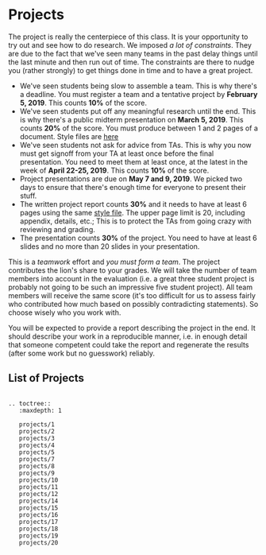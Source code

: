 # Projects

The project is really the centerpiece of this class. It is your opportunity to try out and see how to do research. We imposed *a lot of constraints*. They are due to the fact that we've seen many teams in the past delay things until the last minute and then run out of time. The constraints are there to nudge you (rather strongly) to get things done in time and to have a great project.

* We've seen students being slow to assemble a team. This is why
  there's a deadline. You must register a team and a tentative project
  by **February 5, 2019**. This counts **10%** of the score.
* We've seen students put off any meaningful research until the
  end. This is why there's a public midterm presentation on **March 5,
  2019**. This counts **20%** of the score. You must produce between 1
  and 2 pages of a document. Style files are [here](media/latex.zip)
* We've seen students not ask for advice from TAs. This is why you now
  must get signoff from your TA at least once before the final
  presentation. You need to meet them at least once, at the latest in
  the week of **April 22-25, 2019**. This counts **10%** of the score.
* Project presentations are due on **May 7 and 9, 2019**. We picked
  two days to ensure that there's enough time for everyone to present
  their stuff.
* The written project report counts **30%** and it needs to have at
  least 6 pages using the same [style file](media/latex.zip). The
  upper page limit is 20, including appendix, details, etc.; This is
  to protect the TAs from going crazy with reviewing and grading.
* The presentation counts **30%** of the project. You need to have at
  least 6 slides and no more than 20 slides in your presentation.

This is a *teamwork* effort and *you must form a team*. The project
contributes the lion's share to your grades. We will take the number
of team members into account in the evaluation (i.e. a great three
student project is probably not going to be such an impressive five
student project). All team members will receive the same score (it's
too difficult for us to assess fairly who contributed how much based
on possibly contradicting statements). So choose wisely who you work
with.

You will be expected to provide a report describing the project in the
end. It should describe your work in a reproducible manner, i.e. in
enough detail that someone competent could take the report and
regenerate the results (after some work but no guesswork) reliably.

## List of Projects


```eval_rst

.. toctree::
   :maxdepth: 1

   projects/1
   projects/2
   projects/3
   projects/4
   projects/5
   projects/7
   projects/8
   projects/9
   projects/10
   projects/11
   projects/12
   projects/14
   projects/15
   projects/16
   projects/17
   projects/18
   projects/19
   projects/20
```
